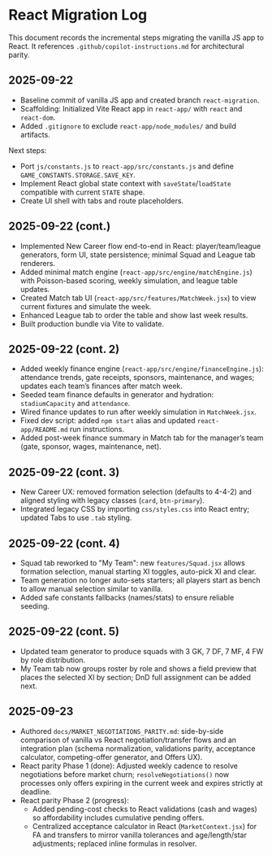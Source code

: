 # React Migration Log

This document records the incremental steps migrating the vanilla JS app to React. It references `.github/copilot-instructions.md` for architectural parity.

## 2025-09-22
- Baseline commit of vanilla JS app and created branch `react-migration`.
- Scaffolding: Initialized Vite React app in `react-app/` with `react` and `react-dom`.
- Added `.gitignore` to exclude `react-app/node_modules/` and build artifacts.

Next steps:
- Port `js/constants.js` to `react-app/src/constants.js` and define `GAME_CONSTANTS.STORAGE.SAVE_KEY`.
- Implement React global state context with `saveState`/`loadState` compatible with current `STATE` shape.
- Create UI shell with tabs and route placeholders.

## 2025-09-22 (cont.)
- Implemented New Career flow end-to-end in React: player/team/league generators, form UI, state persistence; minimal Squad and League tab renderers.
- Added minimal match engine (`react-app/src/engine/matchEngine.js`) with Poisson-based scoring, weekly simulation, and league table updates.
- Created Match tab UI (`react-app/src/features/MatchWeek.jsx`) to view current fixtures and simulate the week.
- Enhanced League tab to order the table and show last week results.
- Built production bundle via Vite to validate.

## 2025-09-22 (cont. 2)
- Added weekly finance engine (`react-app/src/engine/financeEngine.js`): attendance trends, gate receipts, sponsors, maintenance, and wages; updates each team’s finances after match week.
- Seeded team finance defaults in generator and hydration: `stadiumCapacity` and `attendance`.
- Wired finance updates to run after weekly simulation in `MatchWeek.jsx`.
- Fixed dev script: added `npm start` alias and updated `react-app/README.md` run instructions.
 - Added post-week finance summary in Match tab for the manager’s team (gate, sponsor, wages, maintenance, net).

## 2025-09-22 (cont. 3)
- New Career UX: removed formation selection (defaults to 4-4-2) and aligned styling with legacy classes (`card`, `btn-primary`).
- Integrated legacy CSS by importing `css/styles.css` into React entry; updated Tabs to use `.tab` styling.

## 2025-09-22 (cont. 4)
- Squad tab reworked to "My Team": new `features/Squad.jsx` allows formation selection, manual starting XI toggles, auto-pick XI and clear.
- Team generation no longer auto-sets starters; all players start as bench to allow manual selection similar to vanilla.
- Added safe constants fallbacks (names/stats) to ensure reliable seeding.

## 2025-09-22 (cont. 5)
- Updated team generator to produce squads with 3 GK, 7 DF, 7 MF, 4 FW by role distribution.
- My Team tab now groups roster by role and shows a field preview that places the selected XI by section; DnD full assignment can be added next.

## 2025-09-23
- Authored `docs/MARKET_NEGOTIATIONS_PARITY.md`: side-by-side comparison of vanilla vs React negotiation/transfer flows and an integration plan (schema normalization, validations parity, acceptance calculator, competing-offer generator, and Offers UX).
- React parity Phase 1 (done): Adjusted weekly cadence to resolve negotiations before market churn; `resolveNegotiations()` now processes only offers expiring in the current week and expires strictly at deadline.
 - React parity Phase 2 (progress):
	 - Added pending-cost checks to React validations (cash and wages) so affordability includes cumulative pending offers.
	 - Centralized acceptance calculator in React (`MarketContext.jsx`) for FA and transfers to mirror vanilla tolerances and age/length/star adjustments; replaced inline formulas in resolver.
